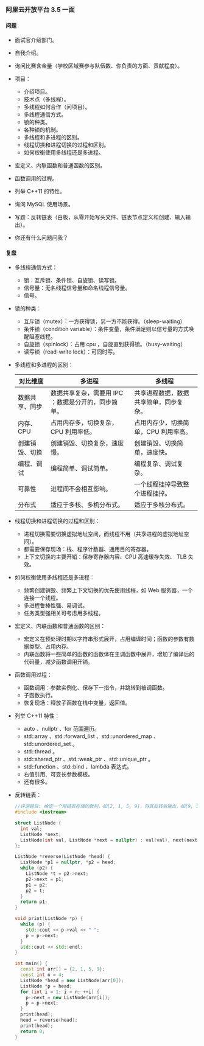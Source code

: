 ### 阿里云开放平台 3.5 一面

#### 问题

- 面试官介绍部门。

- 自我介绍。

- 询问比赛含金量（学校区域赛参与队伍数、你负责的方面、贡献程度）。

- 项目：
  - 介绍项目。
  - 技术点（多线程）。
  - 多线程如何合作（问项目）。
  - 多线程通信方式。
  - 锁的种类。
  - 各种锁的机制。
  - 多线程和多进程的区别。
  - 线程切换和进程切换的过程和区别。
  - 如何权衡使用多线程还是多进程。

- 宏定义、内联函数和普通函数的区别。

- 函数调用的过程。

- 列举 C++11 的特性。

- 询问 MySQL 使用场景。

- 写题：反转链表（白板，从零开始写头文件、链表节点定义和创建、输入输出）。

- 你还有什么问题问我？

#### 复盘

- 多线程通信方式：
  - 锁：互斥锁、条件锁、自旋锁、读写锁。
  - 信号量：无名线程信号量和命名线程信号量。
  - 信号。
- 锁的种类：
  - 互斥锁（mutex）：一方获得锁，另一方不能获得。（sleep-waiting）
  - 条件锁（condition variable）：条件变量，条件满足则以信号量的方式唤醒阻塞线程。
  - 自旋锁（spinlock）：占用 cpu ，自旋直到获得锁。（busy-waiting）
  - 读写锁（read-write lock）：可同时写。

- 多线程和多进程的区别：

  | 对比维度       | 多进程                                              | 多线程                                 |
  | -------------- | --------------------------------------------------- | -------------------------------------- |
  | 数据共享、同步 | 数据共享复杂，需要用 IPC ；数据是分开的，同步简单。 | 共享进程数据，数据共享简单，同步复杂。 |
  | 内存、CPU      | 占用内存多，切换复杂，CPU 利用率低。                | 占用内存少，切换简单，CPU 利用率高。   |
  | 创建销毁、切换 | 创建销毁、切换复杂，速度慢。                        | 创建销毁、切换简单，速度快。           |
  | 编程、调试     | 编程简单、调试简单。                                | 编程复杂、调试复杂。                   |
  | 可靠性         | 进程间不会相互影响。                                | 一个线程挂掉导致整个进程挂掉。         |
  | 分布式         | 适应于多核、多机分布式。                            | 适应于多核分布式。                     |

- 线程切换和进程切换的过程和区别：
  - 进程切换需要切换虚拟地址空间，而线程不用（共享进程的虚拟地址空间）。
  - 都需要保存现场：栈、程序计数器、通用目的寄存器。
  - 上下文切换的主要开销：保存寄存器内容、CPU 高速缓存失效、 TLB 失效。
- 如何权衡使用多线程还是多进程：
  - 频繁创建销毁、频繁上下文切换的优先使用线程，如 Web 服务器，一个连接一个线程。
  - 多进程鲁棒性强、易调试。
  - 任务类型强相关可考虑用多线程。

- 宏定义、内联函数和普通函数的区别：
  - 宏定义在预处理时期以字符串形式展开，占用编译时间；函数的参数有数据类型、占用内存。
  - 内联函数将一些简单的函数的函数体在主调函数中展开，增加了编译后的代码量，减少函数调用开销。
- 函数调用过程：
  - 函数调用：参数实例化、保存下一指令，并跳转到被调函数。
  - 子函数执行。
  - 恢复现场：释放子函数在栈中变量，返回值。

- 列举 C++11 特性：
  - auto 、nullptr 、for 范围遍历。
  - std::array 、std::forward_list 、std::unordered_map 、std::unordered_set 。
  - std::thread 。
  - std::shared_ptr 、std::weak_ptr 、std::unique_ptr 。
  - std::function 、std::bind 、lambda 表达式。
  - 右值引用、可变长参数模板。
  - 还有很多。

- 反转链表：

  ```cpp
  //评测题目: 给定一个用链表存储的数列，如[2, 1, 5, 9]，将其反转后输出，如[9, 5, 1, 2]。
  #include <iostream>
  
  struct ListNode {
    int val;
    ListNode *next;
    ListNode(int val, ListNode *next = nullptr) : val(val), next(next) {}
  };
  
  ListNode *reverse(ListNode *head) {
    ListNode *p1 = nullptr, *p2 = head;
    while (p2) {
      ListNode *t = p2->next;
      p2->next = p1;
      p1 = p2;
      p2 = t;
    }
    return p1;
  }
  
  void print(ListNode *p) {
    while (p) {
      std::cout << p->val << " "; 
      p = p->next;
    }
    std::cout << std::endl;
  }
  
  int main() {
    const int arr[] = {2, 1, 5, 9};
    const int n = 4;
    ListNode *head = new ListNode(arr[0]);
    ListNode *p = head;
    for (int i = 1; i < n; ++i) {
      p->next = new ListNode(arr[i]);
      p = p->next;
    }
    print(head);
    head = reverse(head);
    print(head);
    return 0;
  }
  ```

  